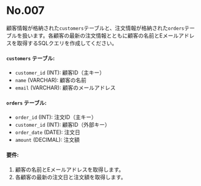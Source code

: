 # No.007

顧客情報が格納された`customers`テーブルと、注文情報が格納された`orders`テーブルを扱います。各顧客の最新の注文情報とともに顧客の名前とEメールアドレスを取得するSQLクエリを作成してください。

#### `customers` テーブル:
- `customer_id` (INT): 顧客ID（主キー）
- `name` (VARCHAR): 顧客の名前
- `email` (VARCHAR): 顧客のメールアドレス

#### `orders` テーブル:
- `order_id` (INT): 注文ID（主キー）
- `customer_id` (INT): 顧客ID（外部キー）
- `order_date` (DATE): 注文日
- `amount` (DECIMAL): 注文額

#### 要件:
1. 顧客の名前とEメールアドレスを取得します。
2. 各顧客の最新の注文日と注文額を取得します。
